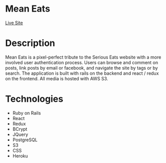 # Mean Eats
[Live Site](https://meaneats.herokuapp.com/)
# Description 
Mean Eats is a pixel-perfect tribute to the Serious Eats website with a more involved user authentication process. Users can browse and comment on posts, link posts by email or facebook, and navigate the site by tags or by search. The application is built with rails on the backend and react / redux on the frontend. All media is hosted with AWS S3. 
# Technologies 
- Ruby on Rails
- React
- Redux
- BCrypt
- JQuery
- PostgreSQL
- S3
- CSS 
- Heroku

